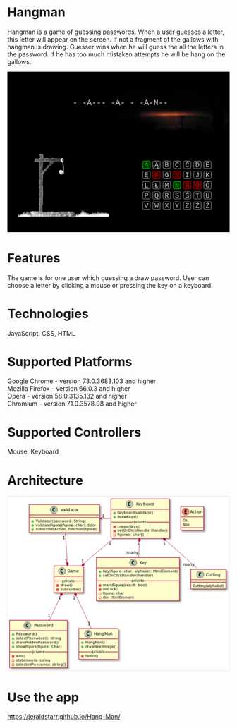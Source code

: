 # Hangman
Hangman is a game of guessing passwords. When a user guesses a letter, this letter will appear on the screen. If not a fragment of the gallows with hangman is drawing. Guesser wins when he will guess the all the letters in the password. If he has too much mistaken attempts he will be hang on the gallows.

![Application's logo](doc/docImg/hangman.png)

# Features
The game is for one user which guessing a draw password. User can choose a letter by clicking a mouse or pressing the key on a keyboard.

# Technologies
JavaScript, CSS, HTML

# Supported Platforms
Google Chrome - version 73.0.3683.103 and higher  
Mozilla Firefox - version 66.0.3 and higher  
Opera - version 58.0.3135.132 and higher  
Chromium - version 71.0.3578.98 and higher 

# Supported Controllers
Mouse, Keyboard

# Architecture
![Application's logo](doc/docImg/class_diagram.png)

# Use the app
https://jeraldstarr.github.io/Hang-Man/


